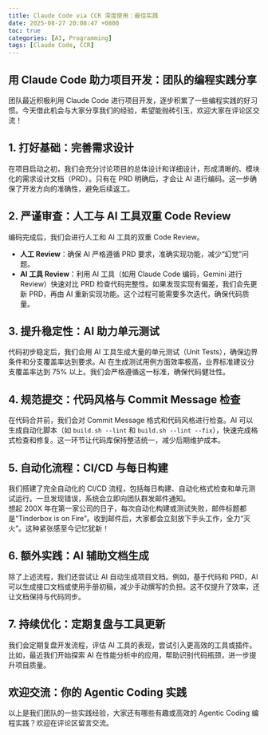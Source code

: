 ```yaml
---
title: Claude Code via CCR 深度使用：最佳实践
date: 2025-08-27 20:08:47 +0800
toc: true
categories: [AI, Programming]
tags: [Claude Code, CCR]
---
```


## 用 Claude Code 助力项目开发：团队的编程实践分享

团队最近积极利用 Claude Code 进行项目开发，逐步积累了一些编程实践的好习惯。今天借此机会与大家分享我们的经验，希望能抛砖引玉，欢迎大家在评论区交流！

## 1. 打好基础：完善需求设计
在项目启动之初，我们会充分讨论项目的总体设计和详细设计，形成清晰的、模块化的需求设计文档（PRD）。只有在 PRD 明确后，才会让 AI 进行编码。这一步确保了开发方向的准确性，避免后续返工。

## 2. 严谨审查：人工与 AI 工具双重 Code Review
编码完成后，我们会进行人工和 AI 工具的双重 Code Review。  
- **人工 Review**：确保 AI 严格遵循 PRD 要求，准确实现功能，减少“幻觉”问题。  
- **AI 工具 Review**：利用 AI 工具（如用 Claude Code 编码，Gemini 进行 Review）快速对比 PRD 检查代码完整性。如果发现实现有偏差，我们会先更新 PRD，再由 AI 重新实现功能。这个过程可能需要多次迭代，确保代码质量。

## 3. 提升稳定性：AI 助力单元测试
代码初步稳定后，我们会用 AI 工具生成大量的单元测试（Unit Tests），确保边界条件和分支覆盖率达到要求。AI 在生成测试用例方面效率极高，业界标准建议分支覆盖率达到 75% 以上。我们会严格遵循这一标准，确保代码健壮性。

## 4. 规范提交：代码风格与 Commit Message 检查
在代码合并前，我们会对 Commit Message 格式和代码风格进行检查。AI 可以生成自动化脚本（如 `build.sh --lint` 和 `build.sh --lint --fix`），快速完成格式检查和修复。这一环节让代码库保持整洁统一，减少后期维护成本。

## 5. 自动化流程：CI/CD 与每日构建
我们搭建了完全自动化的 CI/CD 流程，包括每日构建、自动化格式检查和单元测试运行。一旦发现错误，系统会立即向团队群发邮件通知。  
想起 200X 年在第一家公司的日子，每次自动化构建或测试失败，邮件标题都是“Tinderbox is on Fire”。收到邮件后，大家都会立刻放下手头工作，全力“灭火”。这种紧张感至今记忆犹新！

## 6. 额外实践：AI 辅助文档生成
除了上述流程，我们还尝试让 AI 自动生成项目文档。例如，基于代码和 PRD，AI 可以生成接口文档或使用手册初稿，减少手动撰写的负担。这不仅提升了效率，还让文档保持与代码同步。

## 7. 持续优化：定期复盘与工具更新
我们会定期复盘开发流程，评估 AI 工具的表现，尝试引入更高效的工具或插件。比如，最近我们开始探索 AI 在性能分析中的应用，帮助识别代码瓶颈，进一步提升项目质量。

## 欢迎交流：你的 Agentic Coding 实践
以上是我们团队的一些实践经验，大家还有哪些有趣或高效的 Agentic Coding 编程实践？欢迎在评论区留言交流。
